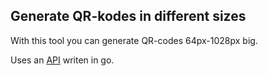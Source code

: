## Generate QR-kodes in different sizes
With this tool you can generate QR-codes 64px-1028px big.

Uses an [API](https://github.com/0Zeno/qrAPI) writen in go.
